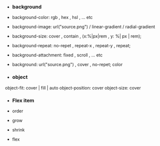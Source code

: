 - ### background

- background-color: rgb , hex , hsl  , ... etc
- background-image: url("source.png") / linear-gradient / radial-gradient
- background-size: cover , contain , (x:%|px|rem , y: %| px | rem);
- background-repeat: no-repet , repeat-x , repeat-y ,  repeat;
- background-attachment: fixed , scroll , ... etc
- background: url("source.png") , cover , no-repet; color


- ### object

object-fit: cover | fill | auto
object-position: cover
object-size: cover

- ### Flex item 

- order
- grow
- shrink
- flex 



